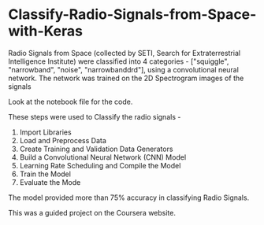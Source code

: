 # Classify-Radio-Signals-from-Space-with-Keras
Radio Signals from Space (collected by SETI, Search for Extraterrestrial Intelligence Institute) were classified into 4 categories - ["squiggle", "narrowband", "noise", "narrowbanddrd"], using a convolutional neural network. The network was trained on the 2D Spectrogram images of the signals

Look at the notebook file for the code. 

These steps were used to Classify the radio signals - 

1. Import Libraries
2. Load and Preprocess Data
3. Create Training and Validation Data Generators
4. Build a Convolutional Neural Network (CNN) Model
5. Learning Rate Scheduling and Compile the Model
6. Train the Model
7. Evaluate the Mode

The model provided more than 75% accuracy in classifying Radio Signals.

This was a guided project on the Coursera website.
